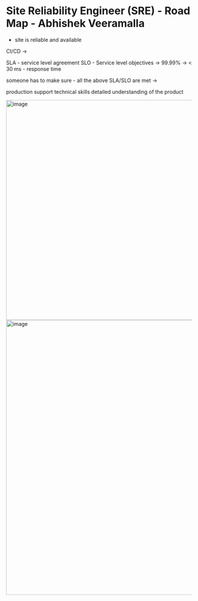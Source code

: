 # Site Reliability Engineer (SRE) - Road Map - Abhishek Veeramalla

- site is reliable and available
  
CI/CD -> 

SLA - service level agreement
SLO - Service level objectives
-> 99.99%
-> < 30 ms - response time



someone has to make sure - all the above SLA/SLO are met -> 

production support
technical skills
detailed understanding of the product

<img width="1367" height="596" alt="image" src="https://github.com/user-attachments/assets/380e7cad-312a-4075-b2bd-e05f57d67afb" />


<img width="1617" height="745" alt="image" src="https://github.com/user-attachments/assets/a3d62dd0-8d97-4051-aabf-98a272b79b32" />

